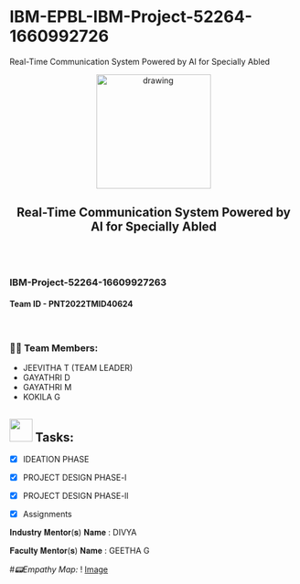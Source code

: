 # IBM-EPBL-IBM-Project-52264-1660992726
Real-Time Communication System Powered by AI for Specially Abled
<br>
<div align="center">
<img src="https://upload.wikimedia.org/wikipedia/commons/5/51/IBM_logo.svg"  align="center" alt="drawing" width="200" />
  <h2 align="center"> Real-Time Communication System Powered by AI for Specially Abled <br></h2>
</div>
<br>

<br> 
 <h3>IBM-Project-52264-16609927263</h3>  
 <h4>Team ID - PNT2022TMID40624</h4>      
    
<br>
  
### :woman_technologist: Team Members:
  
  - JEEVITHA T (TEAM LEADER)
  - GAYATHRI D
  - GAYATHRI M
  - KOKILA G
 
 
 
<h2> <img src="https://raw.githubusercontent.com/Tarikul-Islam-Anik/Animated-Fluent-Emojis/master/Emojis/Hand%20gestures/Mechanical%20Arm.png""" width="40px"> Tasks: </h2>
  
- [x] IDEATION PHASE <br>
- [x] PROJECT DESIGN PHASE-l <br>
- [x] PROJECT DESIGN PHASE-ll <br>
- [x] Assignments <br>
 

𝐈𝐧𝐝𝐮𝐬𝐭𝐫𝐲 𝐌𝐞𝐧𝐭𝐨𝐫(𝐬) 𝐍𝐚𝐦𝐞  :  DIVYA

𝐅𝐚𝐜𝐮𝐥𝐭𝐲 𝐌𝐞𝐧𝐭𝐨𝐫(𝐬) 𝐍𝐚𝐦𝐞   : GEETHA G

#*📟Empathy Map:*
! [Image](https://github.com/IBM-EPBL/IBM-Project-4463-1658732945/blob/main/ideation%20phase/Empathy%20Map%20Canvas.pdf)
